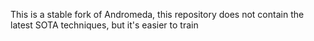 This is a stable fork of Andromeda, this repository does not contain the latest SOTA techniques, but it's easier to train
